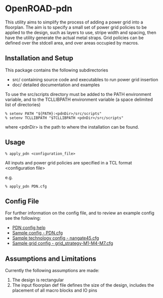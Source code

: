 # OpenROAD-pdn

This utility aims to simplify the process of adding a power grid into a floorplan. The aim is to specify a small set of power grid policies to be applied to the design, such as layers to use, stripe width and spacing, then have the utility generate the actual metal straps. Grid policies can be defined over the stdcell area, and over areas occupied by macros.

## Installation and Setup

This package contains the following subdirectories
* src/ containing source code and executables to run power grid insertion
* doc/ detailed documentation and examples

To use the src/scripts directory must be added to the PATH environment variable, and to the TCLLIBPATH environment variable (a space delimited list of directories)

```
% setenv PATH "${PATH}:<pdnDir>/src/scripts"
% setenv TCLLIBPATH "$TCLLIBPATH <pdnDir>/src/scripts"
```

where \<pdnDir> is the path to where the installation can be found.
 
## Usage

```
% apply_pdn <configuration_file>
```

All inputs and power grid policies are specified in a TCL format \<configuration file> 

e.g.

```
% apply_pdn PDN.cfg
```

## Config File

For further information on the config file, and to review an example config see the following:

* [PDN config help](PDN.md)
* [Sample config - PDN.cfg](example_PDN.cfg)
* [Sample technology config - nangate45.cfg](nangate45.cfg)
* [Sample grid config - grid_strategy-M1-M4-M7.cfg](grid_strategy-M1-M4-M7.cfg)

## Assumptions and Limitations

Currently the following assumptions are made:

1. The design is rectangular
1. The input floorplan def file defines the size of the design, includes the placement of all macro blocks and IO pins

